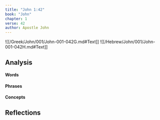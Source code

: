 ```yaml
---
title: "John 1:42"
book: "John"
chapter: 1
verse: 42
author: Apostle John
---
```

![[/Greek/John/001/John-001-042G.md#Text]]
![[/Hebrew/John/001/John-001-042H.md#Text]]

## Analysis

#### Words

#### Phrases

#### Concepts

## Reflections
